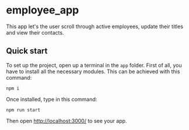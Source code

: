 # employee_app
This app let's the user scroll through active employees, update their titles and view their contacts.<br/>

## Quick start
To set up the project, open up a terminal in the ```app``` folder. First of all, you have to install all the necessary modules. This can be achieved with this command: 

```npm i```

Once installed, type in this command:

```npm run start```

Then open [http://localhost:3000/](http://localhost:3000/) to see your app.